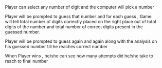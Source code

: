 Player can select any number of digit and the computer will pick a number

Player will be prompted to guess that number and for each guess , Game will tell total number of digits correctly placed on the right place out of total digits of the number and total number of correct digits present in the guessed number.

Player will be prompted to guess again and again along with the analysis on his guessed number till he reaches correct number

When Player wins , he/she can see how many attempts did he/she take to reach to final number
